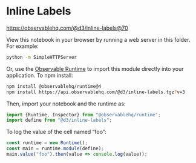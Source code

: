 # Inline Labels

https://observablehq.com/@d3/inline-labels@70

View this notebook in your browser by running a web server in this folder. For
example:

~~~sh
python -m SimpleHTTPServer
~~~

Or, use the [Observable Runtime](https://github.com/observablehq/runtime) to
import this module directly into your application. To npm install:

~~~sh
npm install @observablehq/runtime@4
npm install https://api.observablehq.com/@d3/inline-labels.tgz?v=3
~~~

Then, import your notebook and the runtime as:

~~~js
import {Runtime, Inspector} from "@observablehq/runtime";
import define from "@d3/inline-labels";
~~~

To log the value of the cell named “foo”:

~~~js
const runtime = new Runtime();
const main = runtime.module(define);
main.value("foo").then(value => console.log(value));
~~~
